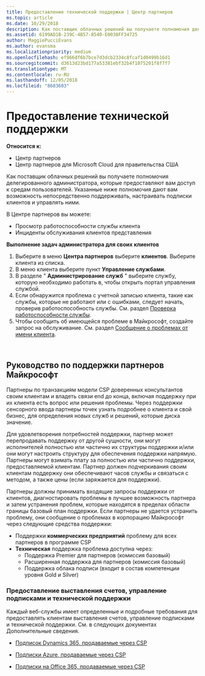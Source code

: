 ```yaml
---
title: Предоставление технической поддержки | Центр партнеров
ms.topic: article
ms.date: 10/29/2018
description: Как поставщик облачных решений вы получаете полномочия делегированного администратора, которые предоставляют вам доступ к средам пользователей.
ms.assetid: 6199AD1B-239C-4B57-8540-E0038FF34725
author: MaggiePucciEvans
ms.author: evansma
ms.localizationpriority: medium
ms.openlocfilehash: ef966df6b7bce7d3dcb2334c8fcaf1d0499b16d1
ms.sourcegitcommit: d3613d23bd177a53381ebf32b4f1075201f8f7f7
ms.translationtype: MT
ms.contentlocale: ru-RU
ms.lasthandoff: 12/05/2018
ms.locfileid: "8683603"
---
```

# <a name="provide-technical-support"></a>Предоставление технической поддержки

**Относится к:**

-  Центр партнеров
-  Центр партнеров для Microsoft Cloud для правительства США


Как поставщик облачных решений вы получаете полномочия делегированного администратора, которые предоставляют вам доступ к средам пользователей. Указанные ниже полномочия дают вам возможность непосредственно поддерживать, настраивать подписки клиентов и управлять ними.

В Центре партнеров вы можете:

-   Просмотр работоспособности службы клиента
-   Инциденты обслуживания клиентов представления

**Выполнение задач администратора для своих клиентов**

1.  Выберите в меню **Центра партнеров** выберите **клиентов**. Выберите клиента из списка.
2.  В меню клиента выберите пункт **Управление службами**.
3.  В разделе " **Администрирование служб** " выберите службу, которую необходимо работать в, чтобы открыть портал управления службой.
4.  Если обнаружится проблема с учетной записью клиента, такие как службы, которые не работают или с ошибками, следует начать, проверив работоспособность службы. См. раздел [Проверка работоспособности службы](check-service-health.md).
5.  Чтобы сообщить об имеющейся проблеме в Майкрософт, создайте запрос на обслуживание. См. раздел [Сообщение о проблемах от имени клиента](report-problems-on-behalf-of-a-customer.md).

 
## <a name="microsoft-partner-support-guidance"></a>Руководство по поддержки партнеров Майкрософт

Партнеры по транзакциям модели CSP доверенных консультантов своим клиентам и владеть связи end до конца, включая поддержку при их клиента есть вопрос или решения проблемы. Через поддержки сенсорного ввода партнеры точек узнать подробнее о клиента и свой бизнес, для определения новых служб и решений, которые диска значение.

Для удовлетворения потребностей поддержки, партнер может перепродавать поддержку от другой сущности, они могут исполнителей полностью или частично их структуры поддержки и/или они могут настроить структуру для обеспечения поддержки напрямую.  Партнеры могут взимать плату за полностью или частично поддержки, предоставляемой клиентам. Партнер должен подчеркивания своим клиентам поддержку они обеспечивают часов службы и связаться с методом, а также цены (если заряжается для поддержки). 

Партнеры должны принимать входящие запросы поддержки от клиентов, диагностировать проблемы в лучшее возможность партнера и затем устранения проблем, которые находятся в пределах области границы базовый план поддержки. Если партнеры не удается устранить проблему, они сообщение о проблемах в корпорацию Майкрософт через следующие средства поддержки:

- Поддержки **коммерческих предприятий** проблему для всех партнеров в программе CSP
-   **Техническая** поддержка проблема доступна через:
    -   Поддержка Premier для партнеров (комиссия базовый)
    -   Расширенная поддержка для партнеров (комиссия базовый)
    -   Поддержка облака подписи (входит в состав компетенции уровня Gold и Silver)

### <a name="providing-billing-subscription-management-and-technical-support"></a>Предоставление выставления счетов, управление подписками и технической поддержки 

Каждый веб-службы имеет определенные и подробные требования для предоставлять клиентам выставления счетов, управление подписками и технической поддержки. См. в следующих документах Дополнительные сведения.

-   [Подписок Dynamics 365, продаваемые через CSP](https://www.microsoftpartnercommunity.com/t5/CSP/Microsoft-Partner-Support-Guidance/m-p/5262#M30)

-   [Подписки Azure, продаваемые через CSP](https://www.microsoftpartnercommunity.com/t5/CSP/Microsoft-Partner-Support-Guidance/m-p/5263#M31)

-   [Подписки на Office 365, продаваемые через CSP](https://www.microsoftpartnercommunity.com/t5/CSP/Microsoft-Partner-Support-Guidance/m-p/5264#M32)
 



